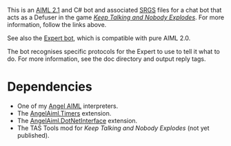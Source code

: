 This is an [AIML 2.1](http://www.aiml.foundation/) and C# bot and associated [SRGS](https://www.w3.org/TR/speech-grammar/) files for a chat bot that acts as a Defuser in the game [_Keep Talking and Nobody Explodes_](https://keeptalkinggame.com/).
For more information, follow the links above.

See also the [Expert bot](https://github.com/AndrioCelos/BombExpert), which is compatible with pure AIML 2.0.

The bot recognises specific protocols for the Expert to use to tell it what to do. For more information, see the doc directory and output reply tags.

# Dependencies

- One of my [Angel AIML](https://github.com/AndrioCelos/AngelAiml/) interpreters.
- The [AngelAiml.Timers](https://github.com/AndrioCelos/AngelAiml/tree/main/AngelAiml.Timers) extension.
- The [AngelAiml.DotNetInterface](https://github.com/AndrioCelos/AngelAiml.DotNetInterface) extension.
- The TAS Tools mod for _Keep Talking and Nobody Explodes_ (not yet published).
